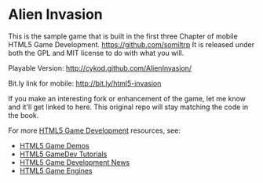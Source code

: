 Alien Invasion
==============
This is the sample game that is built in the first three Chapter of
mobile HTML5 Game Development.
https://github.com/somiltrp
It is released under both the GPL and MIT license to do with what you will.

Playable Version: 
http://cykod.github.com/AlienInvasion/

Bit.ly link for mobile: 
http://bit.ly/html5-invasion


If you make an interesting fork or enhancement of the game, let me know and it'll get
linked to here. This original repo will stay matching the code in the book.

For more  [HTML5 Game Development](http://www.html5gamedevelopment.org) resources, see:

* [HTML5 Game Demos](http://www.html5gamedevelopment.org/html5-demos)
* [HTML5 GameDev Tutorials](http://www.html5gamedevelopment.org/html5-game-tutorials)
* [HTML5 Game Development News](http://www.html5gamedevelopment.org/html5-news)
* [HTML5 Game Engines](http://www.html5gamedevelopment.org/html5-engines)



